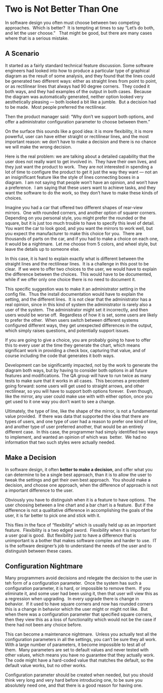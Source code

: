 #  Two is Not Better Than One

In software design you often must choose between two competing approaches.  Which is better?  It is tempting at times to say “Let’s do both, and let the user choose.”   That might be good, but there are many cases where that is a serious mistake.

## A Scenario

It started as a fairly standard technical feature discussion. Some software engineers had looked into how to produce a particular type of graphical diagram as the result of some analysis, and they found that the lines could be generated two different ways: either as straight lines from point to point, or as rectilinear lines that always had 90 degree corners.  They coded it both ways, and they had examples of the output in both cases.  Because the diagram was automatically generated, neither option looked very aesthetically pleasing — both looked a bit like a jumble.  But a decision had to be made.  Most people preferred the rectilinear. 

Then the product manager said: “Why don’t we support both options, and offer a administrator configuration parameter to choose between them.”  

On the surface this sounds like a good idea: it is more flexibility, it is more powerful, user can have either straight or rectilinear lines, and the most important reason: we don’t have to make a decision and there is no chance we will make the wrong decision.  

Here is the real problem: we are talking about a detailed capability that the user does not really want to get involved in.  They have their own lives, and they just want the product to work.  They are not interested in spending a lot of time to configure the product to get it just the way they want — not an an insignificant feature like the style of lines connecting boxes in a diagram.  I am not saying that people won’t have an opinion, and won’t have a preference.  I am saying that these users want to achieve tasks, and they want the software to do the work, so they don’t have to make these kinds of choices. 

Imagine you had a car that offered two different shapes of rear-view mirrors.  One with rounded corners, and another option of squarer corners.   Depending on you personal style, you might prefer the rounded or the square, but it is just too much trouble to have to specify this level of detail.  You want the car to look good, and you want the mirrors to work well, but you expect the manufacturer to make this choice for you.  There are thousands of parts on the car, and if you had to make a choice on each one, it would be a nightmare.  Let me choose from 5 colors, and wheel style, but leave the details up to someone else. 

In this case, it is hard to explain exactly what is different between the straight lines and the rectilinear lines.  It is a challenge in this post to be clear.  If we were to offer two choices to the user, we would have to explain the difference between the choices.  This would have to be documented, while if we offer only one choice there is no need to document it.  

This specific suggestion was to make it an administrator setting in the config file.  Thus the install documentation would have to explain the setting, and the different lines.  It is not clear that the administrator has a real opinion, since in this kind of system the administrator is rarely also a user of the system.  The administrator might set it incorrectly, and then users would be worse off.  Regardless of how it is set, some users are likely to prefer the other.  When users switch between different systems configured different ways, they get unexpected differences in the output, which simply raises questions, and potentially support issues. 

If you are going to give a choice, you are probably going to have to offer this to every user at the time they generate the chart, which means significant work in providing a check box, capturing that value, and of course including the code that generates it both ways.  

Development can be significantly impacted, not by the work to generate the diagram both ways, but by having to consider both options in all future features and modifications. The QA group will have to run twice as many tests to make sure that it works in all cases.  This becomes a precedent going forward: some users will get used to straight arrows, and other rectilinear, so you will have to support both options forever.  Even though, like the mirror, any user could make use with with either option, once you get used to it one way you don’t want to see a change.  

Ultimately, the type of line, like the shape of the mirror, is not a fundamental value provided.  If there was data that supported the idea that there are types of users, and one type of user had a reason to prefer one kind of line, and another type of user preferred another, that would be an entirely different case.  In this case, the programmer had simply identified two ways to implement, and wanted an opinion of which was  better.  We had no information that two such styles were actually needed.

## Make a Decision

In software design, it often **better to make a decision**, and offer what you can determine to be a single best approach, than it is to allow the user to tweak the settings and get their own best approach.  You should make a decision, and choose one approach, when the difference of approach is not a important difference to the user.

Obviously you have to distinguish when it is a feature to have options.  The user choosing between a line chart and a bar chart is a feature.  But if the difference is not a qualitative difference in accomplishing the goals of the user, it is far better to pick one and stick with it.

This flies in the face of “flexibility” which is usually held up as an important feature.  Flexibility is a two edged sword.  Flexibility when it is important for a user goal is good.  But flexibility just to have a difference that is unimportant is a bother that makes software complex and harder to use.  IT is the software designer’s job to understand the needs of the user and to distinguish between these cases.

## Configuration Nightmare

Many programmers avoid decisions and relegate the decision to the user in teh form of a configuration parameter.  Once the system has such a configuration parameter, it is hard, or impossible to remove them.  If you eliminate it, and some user had been using it, then that user will view this as a regression when upgrading.  In every upgrade there is change in behavior.  If it used to have square corners and now has rounded corners this is a change in behavior which the user might or might not like.  But when there was a configuration parameter that specified square corners, then they view this as a loss of functionality which would not be the case if there had not been any choice before.  

This can become a maintenance nightmare.  Unless you actually test all the configuration parameters in all the settings, you can’t be sure they all work.  With a large number of parameters, it become impossible to test all of them.  Many parameters are set to default values and never tested with other values, which means you have no guarantee that they actually work.  The code might have a hard-coded value that matches the default, so the default value works, but no other works.  

Configuration parameter should be created when needed, but you should think very long and very hard before introducing one, to be sure you absolutely need one, and that there is a good reason for having one.